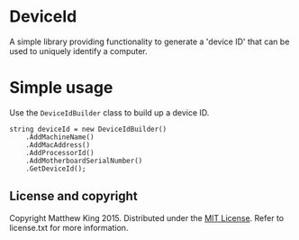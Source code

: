 DeviceId
========

A simple library providing functionality to generate a 'device ID' that can be used to uniquely identify a computer.

Simple usage
============

Use the `DeviceIdBuilder` class to build up a device ID.

    string deviceId = new DeviceIdBuilder()
        .AddMachineName()
        .AddMacAddress()
        .AddProcessorId()
        .AddMotherboardSerialNumber()
        .GetDeviceId();

License and copyright
---------------------
Copyright Matthew King 2015.
Distributed under the [MIT License](http://opensource.org/licenses/MIT). Refer to license.txt for more information.
